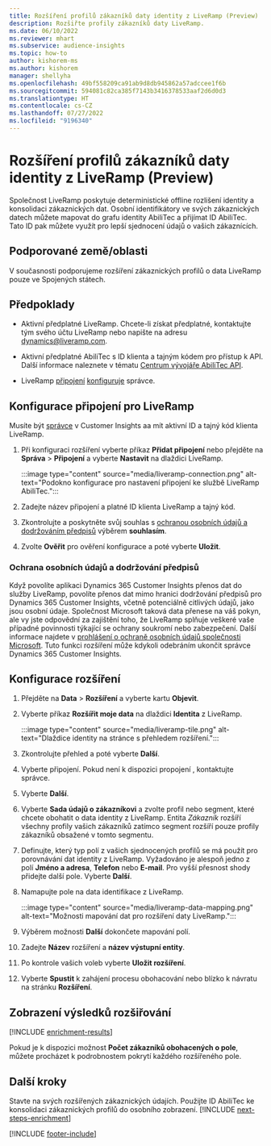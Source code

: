 ```yaml
---
title: Rozšíření profilů zákazníků daty identity z LiveRamp (Preview)
description: Rozšiřte profily zákazníků daty LiveRamp.
ms.date: 06/10/2022
ms.reviewer: mhart
ms.subservice: audience-insights
ms.topic: how-to
author: kishorem-ms
ms.author: kishorem
manager: shellyha
ms.openlocfilehash: 49bf558209ca91ab9d8db945862a57adccee1f6b
ms.sourcegitcommit: 594081c82ca385f7143b3416378533aaf2d6d0d3
ms.translationtype: HT
ms.contentlocale: cs-CZ
ms.lasthandoff: 07/27/2022
ms.locfileid: "9196340"
---
```

# <a name="enrich-customer-profiles-with-identity-data-from-liveramp-preview"></a>Rozšíření profilů zákazníků daty identity z LiveRamp (Preview)

Společnost LiveRamp poskytuje deterministické offline rozlišení identity a konsolidaci zákaznických dat. Osobní identifikátory ve svých zákaznických datech můžete mapovat do grafu identity AbiliTec a přijímat ID AbiliTec. Tato ID pak můžete využít pro lepší sjednocení údajů o vašich zákaznících.

## <a name="supported-countriesregions"></a>Podporované země/oblasti

V současnosti podporujeme rozšíření zákaznických profilů o data LiveRamp pouze ve Spojených státech.

## <a name="prerequisites"></a>Předpoklady

- Aktivní předplatné LiveRamp. Chcete-li získat předplatné, kontaktujte tým svého účtu LiveRamp nebo napište na adresu [dynamics@liveramp.com](mailto:dynamics@liveramp.com).

- Aktivní předplatné AbiliTec s ID klienta a tajným kódem pro přístup k API. Další informace naleznete v tématu [Centrum vývojáře AbiliTec API](https://developers.liveramp.com/abilitec-api/).

- LiveRamp [připojení](connections.md) [konfiguruje](#configure-the-connection-for-liveramp) správce.

## <a name="configure-the-connection-for-liveramp"></a>Konfigurace připojení pro LiveRamp

Musíte být [správce](permissions.md#admin) v Customer Insights aa mít aktivní ID a tajný kód klienta LiveRamp.

1. Při konfiguraci rozšíření vyberte příkaz **Přidat připojení** nebo přejděte na **Správa** > **Připojení** a vyberte **Nastavit** na dlaždici LiveRamp.

   :::image type="content" source="media/liveramp-connection.png" alt-text="Podokno konfigurace pro nastavení připojení ke službě LiveRamp AbiliTec.":::

1. Zadejte název připojení a platné ID klienta LiveRamp a tajný kód.

1. Zkontrolujte a poskytněte svůj souhlas s [ochranou osobních údajů a dodržováním předpisů](#data-privacy-and-compliance) výběrem **souhlasím**.

1. Zvolte **Ověřit** pro ověření konfigurace a poté vyberte **Uložit**.

### <a name="data-privacy-and-compliance"></a>Ochrana osobních údajů a dodržování předpisů

Když povolíte aplikaci Dynamics 365 Customer Insights přenos dat do služby LiveRamp, povolíte přenos dat mimo hranici dodržování předpisů pro Dynamics 365 Customer Insights, včetně potenciálně citlivých údajů, jako jsou osobní údaje. Společnost Microsoft taková data přenese na váš pokyn, ale vy jste odpovědní za zajištění toho, že LiveRamp splňuje veškeré vaše případné povinnosti týkající se ochrany soukromí nebo zabezpečení. Další informace najdete v [prohlášení o ochraně osobních údajů společnosti Microsoft](https://go.microsoft.com/fwlink/?linkid=396732). Tuto funkci rozšíření může kdykoli odebráním ukončit správce Dynamics 365 Customer Insights.

## <a name="configure-the-enrichment"></a>Konfigurace rozšíření

1. Přejděte na **Data** > **Rozšíření** a vyberte kartu **Objevit**.

1. Vyberte příkaz **Rozšířit moje data** na dlaždici **Identita** z LiveRamp.

   :::image type="content" source="media/liveramp-tile.png" alt-text="Dlaždice identity na stránce s přehledem rozšíření.":::

1. Zkontrolujte přehled a poté vyberte **Další**.

1. Vyberte připojení. Pokud není k dispozici propojení , kontaktujte správce.

1. Vyberte **Další**.

1. Vyberte **Sada údajů o zákazníkovi** a zvolte profil nebo segment, které chcete obohatit o data identity z LiveRamp. Entita *Zákazník* rozšíří všechny profily vašich zákazníků zatímco segment rozšíří pouze profily zákazníků obsažené v tomto segmentu.

1. Definujte, který typ polí z vašich sjednocených profilů se má použít pro porovnávání dat identity z LiveRamp. Vyžadováno je alespoň jedno z polí **Jméno a adresa**, **Telefon** nebo **E-mail**. Pro vyšší přesnost shody přidejte další pole. Vyberte **Další**.

1. Namapujte pole na data identifikace z LiveRamp.

   :::image type="content" source="media/liveramp-data-mapping.png" alt-text="Možnosti mapování dat pro rozšíření daty LiveRamp.":::

1. Výběrem možnosti **Další** dokončete mapování polí.

1. Zadejte **Název** rozšíření a **název výstupní entity**.

1. Po kontrole vašich voleb vyberte **Uložit rozšíření**.

1. Vyberte **Spustit** k zahájení procesu obohacování nebo blízko k návratu na stránku **Rozšíření**.

## <a name="view-enrichment-results"></a>Zobrazení výsledků rozšiřování

[!INCLUDE [enrichment-results](includes/enrichment-results.md)]

Pokud je k dispozici možnost **Počet zákazníků obohacených o pole**, můžete procházet k podrobnostem pokrytí každého rozšířeného pole.

## <a name="next-steps"></a>Další kroky

Stavte na svých rozšířených zákaznických údajích. Použijte ID AbiliTec ke konsolidaci zákaznických profilů do osobního zobrazení.
[!INCLUDE [next-steps-enrichment](includes/next-steps-enrichment.md)]

[!INCLUDE [footer-include](includes/footer-banner.md)]
